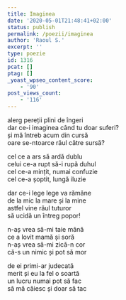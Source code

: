 ```yaml
---
title: Imaginea
date: '2020-05-01T21:48:41+02:00'
status: publish
permalink: /poezii/imaginea
author: 'Raoul S.'
excerpt: ''
type: poezie
id: 1316
pcat: []
ptag: []
_yoast_wpseo_content_score:
    - '90'
post_views_count:
    - '116'
---
```

alerg pereții plini de îngeri  
dar ce-i imaginea când tu doar suferi?  
și mă întreb acum din cursă  
oare se-ntoarce răul către sursă?

cel ce a ars să ardă dublu  
celui ce-a rupt să-i rupă duhul  
cel ce-a mințit, numai confuzie  
cel ce-a șoptit, lungă iluzie

dar ce-i lege lege va rămâne  
de la mic la mare și la mine  
astfel vine răul tuturor  
să ucidă un întreg popor!

n-aș vrea să-mi taie mână  
ce a lovit mamă și soră  
n-aș vrea să-mi zică-n cor  
că-s un nimic și pot să mor

de ei primi-ar judecată  
merit și eu la fel o soartă  
un lucru numai pot să fac  
să mă căiesc și doar să tac